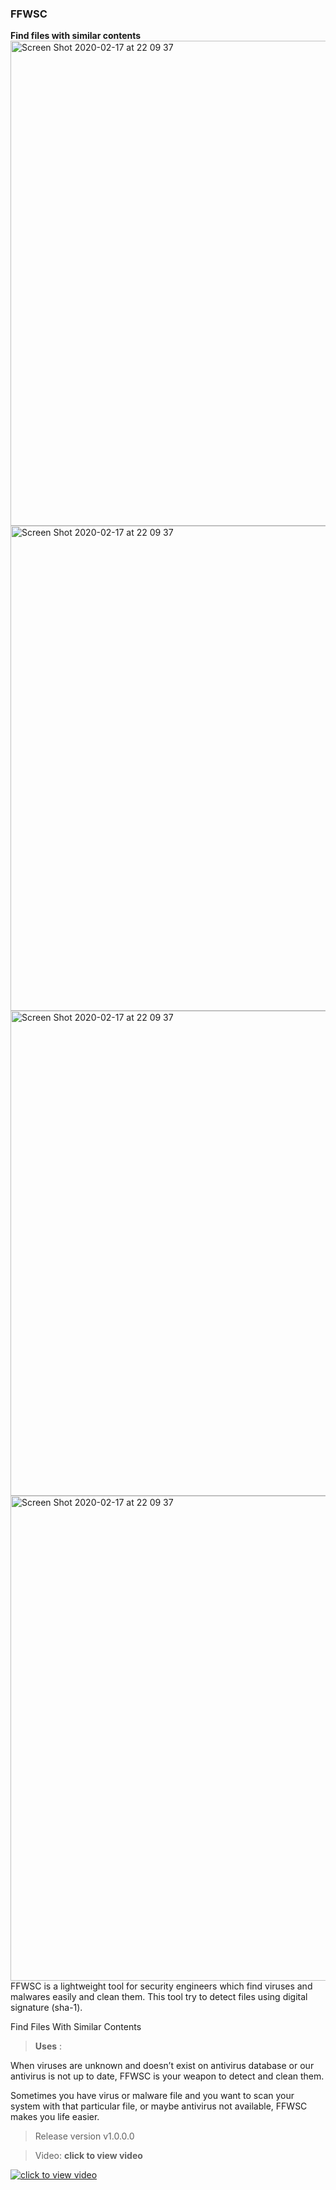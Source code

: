 ### FFWSC
**Find files with similar contents** 
<img width="776" alt="Screen Shot 2020-02-17 at 22 09 37" src="https://github.com/zapezhman/FFWSC/blob/master/Images/Screen%20Shot%202020-07-22%20at%209.17.13%20PM.png">
<img width="776" alt="Screen Shot 2020-02-17 at 22 09 37" src="https://github.com/zapezhman/FFWSC/blob/master/Images/Screen%20Shot%202020-07-22%20at%209.17.20%20PM.png">
<img width="776" alt="Screen Shot 2020-02-17 at 22 09 37" src="https://github.com/zapezhman/FFWSC/blob/master/Images/Screen%20Shot%202020-07-22%20at%209.17.35%20PM.png">
<img width="776" alt="Screen Shot 2020-02-17 at 22 09 37" src="https://github.com/zapezhman/FFWSC/blob/master/Images/Screen%20Shot%202020-07-22%20at%209.17.42%20PM.png">
FFWSC is a lightweight tool for security engineers which find viruses and malwares easily and clean them.
This tool try to detect files using digital signature (sha-1).

Find Files With Similar Contents 


>**Uses** : 

When viruses are unknown and doesn’t exist on antivirus database or our antivirus is not up to date, FFWSC is your weapon to detect and clean them.

Sometimes you have virus or malware file and you want to scan your system with that particular file, or maybe antivirus not available, FFWSC makes you life easier.


>Release version v1.0.0.0 


>Video: 
**click to view video**

[![click to view video](https://img.youtube.com/vi/TYSHs0s6JrA/0.jpg)](https://www.youtube.com/watch?v=TYSHs0s6JrA)
